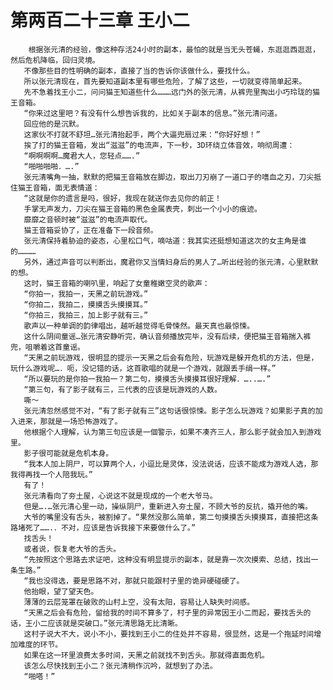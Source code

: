# 第两百二十三章 王小二
        根据张元清的经验，像这种存活24小时的副本，最怕的就是当无头苍蝇，东逛逛西逛逛，然后危机降临，回归灵境。
       不像那些目的性明确的副本，直接了当的告诉你该做什么，要找什么。
       所以张元清现在，首先要知道副本里有哪些危险，了解了这些，一切就变得简单起来。
       先不急着找王小二，问问猫王知道些什么………远门外的张元清，从裤兜里掏出小巧玲珑的猫王音箱。
       “你来过这里吧？有没有什么想告诉我的，比如关于副本的信息。”张元清问道。
       回应他的是沉默。
       这家伙不打就不舒坦…张元清抬起手，两个大逼兜扇过来：“你好好想！”
       挨了打的猫王音箱，发出“滋滋”的电流声，下一秒，3D环绕立体音效，响彻周遭：
       “啊啊啊啊…魔君大人，您轻点…….”
       “啪啪啪啪．….”
       张元清嘴角一抽，默默的把猫王音箱放在脚边，取出刀刃崩了一道口子的嗜血之刃，刀尖抵住猫王音箱，面无表情道：
       “这就是你的遗言是吗，很好，我现在就送你去见你的前正！
       手掌无声发力，刀尖在猫王音箱的黑色金属表壳，刺出一个小小的痕迹。
       靡靡之音顿时被“滋滋”的电流声取代。
       猫王音箱妥协了，正在准备下一段音频。
       张元清保持着胁迫的姿态，心里松口气，嘀咕道：我其实还挺想知道这次的女主角是谁的…………
       另外，通过声音可以判断出，魔君你又当情妇身后的男人了…听出经验的张元清，心里默默的想。
       这时，猫王音箱的喇叭里，响起了女童稚嫩空灵的歌声：
       “你拍一，我拍一，天黑之前玩游戏。”
       “你拍二，我拍二，摸摸舌头摸摸耳。”
       “你拍三，我拍三，加上影子就有三。”
       歌声以一种单调的韵律唱出，越听越觉得毛骨悚然。最天真也最惊悚。
       这什么阴间童谣…张元清安静听完，确认音频播放完毕，没有后续，便把猫王音箱揣入裤兜，咀嚼着这首童谣。
       “天黑之前玩游戏，很明显的提示一天黑之后会有危险，玩游戏是躲开危机的方法，但是，玩什么游戏呢…．呃，没记错的话，这首歌唱的就是一个游戏，就跟丢手绢一样。”
       “所以要玩的是你拍一我拍一？第二句，摸摸舌头摸摸耳很好理解．…..….”
       “第三句，有了影子就有三，三代表的应该是玩游戏的人数。
       嘶～
       张元清忽然感觉不对，“有了影子就有三”这句话很惊悚。影子怎么玩游戏？如果影子真的加入进来，那就是一场恐怖游戏了。
       他根据个人理解，认为第三句应该是一個警示，如果不凑齐三人，那么影子就会加入到游戏里。
       影子很可能就是危机本身。
       “我本人加上阴尸，可以算两个人，小逗比是灵体，没法说话，应该不能成为游戏人选，那我得再找一个人陪我玩。”
       有了！
       张元清看向了夯土屋，心说这不就是现成的一个老大爷马。
       但是….…张元清心里一动，操纵阴尸，重新进入夯土屋，不顾大爷的反抗，撬开他的嘴。
       大爷的嘴里没有舌头，被割掉了。“果然没那么简单，第二句摸摸舌头摸摸耳，直接把这条路堵死了…….．不对，应该是告诉我接下来要做什么了。”
       找舌头！
       或者说，恢复老大爷的舌头。
       “先按照这个思路去求证吧，这种没有明显提示的副本，就是靠一次次摸索、总结，找出一条生路。”
       “我也没得选，要是思路不对，那就只能跟村子里的诡异硬碰硬了。
       他抬眼，望了望天色。
       薄薄的云层笼罩在破败的山村上空，没有太阳，容易让人缺失时间感。
       “天黑之后会有危险，留给我的时间不算多了，村子里的异常因王小二而起，要找舌头的话，王小二应该就是突破口。”张元清思路无比清晰。
       这村子说大不大，说小不小，要找到王小二的住处并不容易，很显然，这是一个拖延时间增加难度的环节。
       如果在这一环里浪费太多时间，天黑之前就找不到舌头。那就得直面危机。
       该怎么尽快找到王小二？张元清稍作沉吟，就想到了办法。
       “啪嗒！”